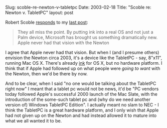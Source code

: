 Slug: scoble-re-newton-v-tabletpc
Date: 2003-02-18
Title: "Scoble re: Newton v. TabletPC"
layout: post

Robert Scoble <a href="http://radio.weblogs.com/0001011/2003/02/17.html#a2290">responds</a> to my <a href="http://www.redmonk.net/monkinetic/2003/02/17#item1831">last post</a>:

<blockquote>They all miss the point. By putting ink into a real OS and not just a Palm device, Microsoft has brought us something dramatically new. Apple never had that vision with the Newton</blockquote>

I agree that Apple never had that vision. But when I (and I presume others) envision the Newton circa 2003, it&#39;s a device like the TabletPC - say, 8&quot;x11&quot;, running Mac OS X. There&#39;s already <a href="http://www.apple.com/macosx/jaguar/inkwell.html">ink</a> for OS X, but no hardware platform. I think that if Apple had followed up on what people were <i>going to want</i> with the Newton, then we&#39;d be there by now.

And to be clear, when I said &quot;no one would be talking about the TabletPC right now&quot; I meant that a tablet pc would not be news, it&#39;d be &quot;PC vendors today followed Apple&#39;s successful 2000 launch of the Mac Slate, with the introduction of the some-such tablet pc and (why do we need another version of) Windows TabletPC Edition&quot;. I actually meant no slam to NEC - I think the TabletPC is a great hardware platform, and I only wish that Apple had not given up on the Newton and had instead allowed it to mature into what we all wanted it to be.

